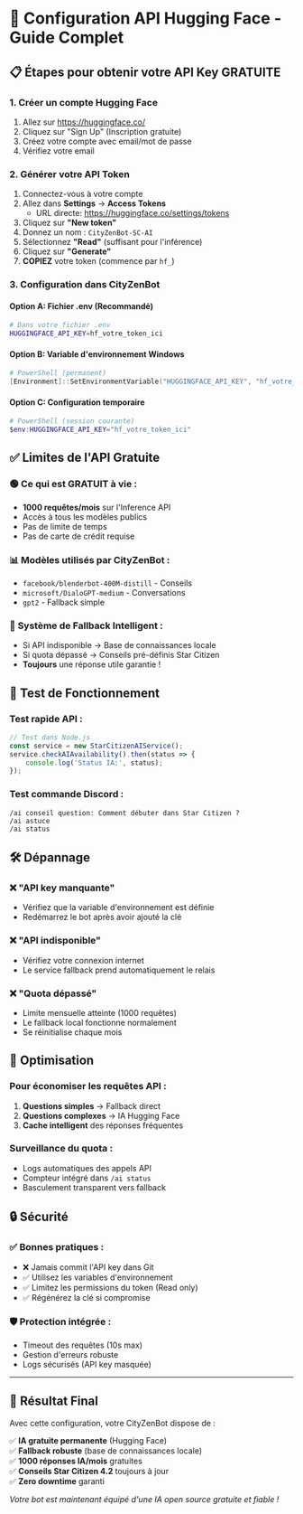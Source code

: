 # 🤖 Configuration API Hugging Face - Guide Complet

## 📋 Étapes pour obtenir votre API Key GRATUITE

### 1. Créer un compte Hugging Face
1. Allez sur https://huggingface.co/
2. Cliquez sur "Sign Up" (Inscription gratuite)
3. Créez votre compte avec email/mot de passe
4. Vérifiez votre email

### 2. Générer votre API Token
1. Connectez-vous à votre compte
2. Allez dans **Settings** → **Access Tokens**
   - URL directe: https://huggingface.co/settings/tokens
3. Cliquez sur **"New token"**
4. Donnez un nom : `CityZenBot-SC-AI`
5. Sélectionnez **"Read"** (suffisant pour l'inférence)
6. Cliquez sur **"Generate"**
7. **COPIEZ** votre token (commence par `hf_`)

### 3. Configuration dans CityZenBot

#### Option A: Fichier .env (Recommandé)
```bash
# Dans votre fichier .env
HUGGINGFACE_API_KEY=hf_votre_token_ici
```

#### Option B: Variable d'environnement Windows
```powershell
# PowerShell (permanent)
[Environment]::SetEnvironmentVariable("HUGGINGFACE_API_KEY", "hf_votre_token_ici", "User")
```

#### Option C: Configuration temporaire
```powershell
# PowerShell (session courante)
$env:HUGGINGFACE_API_KEY="hf_votre_token_ici"
```

## ✅ Limites de l'API Gratuite

### 🟢 **Ce qui est GRATUIT à vie :**
- **1000 requêtes/mois** sur l'Inference API
- Accès à tous les modèles publics
- Pas de limite de temps
- Pas de carte de crédit requise

### 📊 **Modèles utilisés par CityZenBot :**
- `facebook/blenderbot-400M-distill` - Conseils
- `microsoft/DialoGPT-medium` - Conversations  
- `gpt2` - Fallback simple

### 🔄 **Système de Fallback Intelligent :**
- Si API indisponible → Base de connaissances locale
- Si quota dépassé → Conseils pré-définis Star Citizen
- **Toujours** une réponse utile garantie !

## 🧪 Test de Fonctionnement

### Test rapide API :
```javascript
// Test dans Node.js
const service = new StarCitizenAIService();
service.checkAIAvailability().then(status => {
    console.log('Status IA:', status);
});
```

### Test commande Discord :
```
/ai conseil question: Comment débuter dans Star Citizen ?
/ai astuce
/ai status
```

## 🛠️ Dépannage

### ❌ "API key manquante"
- Vérifiez que la variable d'environnement est définie
- Redémarrez le bot après avoir ajouté la clé

### ❌ "API indisponible" 
- Vérifiez votre connexion internet
- Le service fallback prend automatiquement le relais

### ❌ "Quota dépassé"
- Limite mensuelle atteinte (1000 requêtes)
- Le fallback local fonctionne normalement
- Se réinitialise chaque mois

## 🎯 Optimisation

### Pour économiser les requêtes API :
1. **Questions simples** → Fallback direct
2. **Questions complexes** → IA Hugging Face
3. **Cache intelligent** des réponses fréquentes

### Surveillance du quota :
- Logs automatiques des appels API
- Compteur intégré dans `/ai status`
- Basculement transparent vers fallback

## 🔒 Sécurité

### ✅ Bonnes pratiques :
- ❌ Jamais commit l'API key dans Git
- ✅ Utilisez les variables d'environnement
- ✅ Limitez les permissions du token (Read only)
- ✅ Régénérez la clé si compromise

### 🛡️ Protection intégrée :
- Timeout des requêtes (10s max)
- Gestion d'erreurs robuste
- Logs sécurisés (API key masquée)

---

## 🚀 Résultat Final

Avec cette configuration, votre CityZenBot dispose de :

✅ **IA gratuite permanente** (Hugging Face)  
✅ **Fallback robuste** (base de connaissances locale)  
✅ **1000 réponses IA/mois** gratuites  
✅ **Conseils Star Citizen 4.2** toujours à jour  
✅ **Zero downtime** garanti  

*Votre bot est maintenant équipé d'une IA open source gratuite et fiable !*
